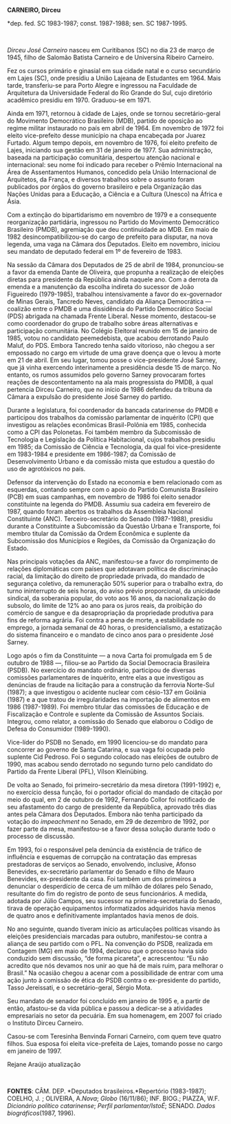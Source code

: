 **CARNEIRO, Dirceu**

\*dep. fed. SC 1983-1987; const. 1987-1988; sen. SC 1987-1995.

 

*Dirceu José Carneiro* nasceu em Curitibanos (SC) no dia 23 de março de
1945, filho de Salomão Batista Carneiro e de Universina Ribeiro
Carneiro.

Fez os cursos primário e ginasial em sua cidade natal e o curso
secundário em Lajes (SC), onde presidiu a União Lajeana de Estudantes em
1964. Mais tarde, transferiu-se para Porto Alegre e ingressou na
Faculdade de Arquitetura da Universidade Federal do Rio Grande do Sul,
cujo diretório acadêmico presidiu em 1970. Graduou-se em 1971.

Ainda em 1971, retornou à cidade de Lajes, onde se tornou
secretário-geral do Movimento Democrático Brasileiro (MDB), partido de
oposição ao regime militar instaurado no país em abril de 1964. Em
novembro de 1972 foi eleito vice-prefeito desse município na chapa
encabeçada por Juarez Furtado. Algum tempo depois, em novembro de 1976,
foi eleito prefeito de Lajes, iniciando sua gestão em 31 de janeiro de
1977. Sua administração, baseada na participação comunitária, despertou
atenção nacional e internacional: seu nome foi indicado para receber o
Prêmio Internacional na Área de Assentamentos Humanos, concedido pela
União Internacional de Arquitetos, da França, e diversos trabalhos sobre
o assunto foram publicados por órgãos do governo brasileiro e pela
Organização das Nações Unidas para a Educação, a Ciência e a Cultura
(Unesco) na África e Ásia.

Com a extinção do bipartidarismo em novembro de 1979 e a consequente
reorganização partidária, ingressou no Partido do Movimento Democrático
Brasileiro (PMDB), agremiação que deu continuidade ao MDB. Em maio de
1982 desincompatibilizou-se do cargo de prefeito para disputar, na nova
legenda, uma vaga na Câmara dos Deputados. Eleito em novembro, iniciou
seu mandato de deputado federal em 1º de fevereiro de 1983.

Na sessão da Câmara dos Deputados de 25 de abril de 1984, pronunciou-se
a favor da emenda Dante de Oliveira, que propunha a realização de
eleições diretas para presidente da República ainda naquele ano. Com a
derrota da emenda e a manutenção da escolha indireta do sucessor de João
Figueiredo (1979-1985), trabalhou intensivamente a favor do
ex-governador de Minas Gerais, Tancredo Neves, candidato da Aliança
Democrática — coalizão entre o PMDB e uma dissidência do Partido
Democrático Social (PDS) abrigada na chamada Frente Liberal. Nesse
momento, destacou-se como coordenador do grupo de trabalho sobre áreas
alternativas e participação comunitária. No Colégio Eleitoral reunido em
15 de janeiro de 1985, votou no candidato peemedebista, que acabou
derrotando Paulo Maluf, do PDS. Embora Tancredo tenha saído vitorioso,
não chegou a ser empossado no cargo em virtude de uma grave doença que o
levou à morte em 21 de abril. Em seu lugar, tomou posse o
vice-presidente José Sarney, que já vinha exercendo interinamente a
presidência desde 15 de março. No entanto, os rumos assumidos pelo
governo Sarney provocaram fortes reações de descontentamento na ala mais
progressista do PMDB, à qual pertencia Dirceu Carneiro, que no início de
1986 defendeu da tribuna da Câmara a expulsão do presidente José Sarney
do partido.

Durante a legislatura, foi coordenador da bancada catarinense do PMDB e
participou dos trabalhos da comissão parlamentar de inquérito (CPI) que
investigou as relações econômicas Brasil-Polônia em 1985, conhecida como
a CPI das Polonetas. Foi também membro da Subcomissão de Tecnologia e
Legislação da Política Habitacional, cujos trabalhos presidiu em 1985;
da Comissão de Ciência e Tecnologia, da qual foi vice-presidente em
1983-1984 e presidente em 1986-1987; da Comissão de Desenvolvimento
Urbano e da comissão mista que estudou a questão do uso de agrotóxicos
no país.

Defensor da intervenção do Estado na economia e bem relacionado com as
esquerdas, contando sempre com o apoio do Partido Comunista Brasileiro
(PCB) em suas campanhas, em novembro de 1986 foi eleito senador
constituinte na legenda do PMDB. Assumiu sua cadeira em fevereiro de
1987, quando foram abertos os trabalhos da Assembleia Nacional
Constituinte (ANC). Terceiro-secretário do Senado (1987-1988), presidiu
durante a Constituinte a Subcomissão da Questão Urbana e Transporte, foi
membro titular da Comissão da Ordem Econômica e suplente da Subcomissão
dos Municípios e Regiões, da Comissão da Organização do Estado.

Nas principais votações da ANC, manifestou-se a favor do rompimento de
relações diplomáticas com países que adotavam política de discriminação
racial, da limitação do direito de propriedade privada, do mandado de
segurança coletivo, da remuneração 50% superior para o trabalho extra,
do turno ininterrupto de seis horas, do aviso prévio proporcional, da
unicidade sindical, da soberania popular, do voto aos 16 anos, da
nacionalização do subsolo, do limite de 12% ao ano para os juros reais,
da proibição do comércio de sangue e da desapropriação da propriedade
produtiva para fins de reforma agrária. Foi contra a pena de morte, a
estabilidade no emprego, a jornada semanal de 40 horas, o
presidencialismo, a estatização do sistema financeiro e o mandato de
cinco anos para o presidente José Sarney.

Logo após o fim da Constituinte — a nova Carta foi promulgada em 5 de
outubro de 1988 —, filiou-se ao Partido da Social Democracia Brasileira
(PSDB). No exercício do mandato ordinário, participou de diversas
comissões parlamentares de inquérito, entre elas a que investigou as
denúncias de fraude na licitação para a construção da ferrovia Norte-Sul
(1987); a que investigou o acidente nuclear com césio-137 em Goiânia
(1987) e a que tratou de irregularidades na importação de alimentos em
1986 (1987-1989). Foi membro titular das comissões de Educação e de
Fiscalização e Controle e suplente da Comissão de Assuntos Sociais.
Integrou, como relator, a comissão do Senado que elaborou o Código de
Defesa do Consumidor (1989-1990).

Vice-líder do PSDB no Senado, em 1990 licenciou-se do mandato para
concorrer ao governo de Santa Catarina, e sua vaga foi ocupada pelo
suplente Cid Pedroso. Foi o segundo colocado nas eleições de outubro de
1990, mas acabou sendo derrotado no segundo turno pelo candidato do
Partido da Frente Liberal (PFL), Vílson Kleinübing.

De volta ao Senado, foi primeiro-secretário da mesa diretora (1991-1992)
e, no exercício dessa função, foi o portador oficial do mandado de
citação por meio do qual, em 2 de outubro de 1992, Fernando Collor foi
notificado de seu afastamento do cargo de presidente da República,
aprovado três dias antes pela Câmara dos Deputados. Embora não tenha
participado da votação do *impeachment* no Senado, em 29 de dezembro de
1992, por fazer parte da mesa, manifestou-se a favor dessa solução
durante todo o processo de discussão.

Em 1993, foi o responsável pela denúncia da existência de tráfico de
influência e esquemas de corrupção na contratação das empresas
prestadoras de serviços ao Senado, envolvendo, inclusive, Afonso
Benevides, ex-secretário parlamentar do Senado e filho de Mauro
Benevides, ex-presidente da casa. Foi também um dos primeiros a
denunciar o desperdício de cerca de um milhão de dólares pelo Senado,
resultante do fim do registro de ponto de seus funcionários. A medida,
adotada por Júlio Campos, seu sucessor na primeira-secretaria do Senado,
tirava de operação equipamentos informatizados adquiridos havia menos de
quatro anos e definitivamente implantados havia menos de dois.

No ano seguinte, quando tiveram início as articulações políticas visando
às eleições presidenciais marcadas para outubro, manifestou-se contra a
aliança de seu partido com o PFL. Na convenção do PSDB, realizada em
Contagem (MG) em maio de 1994, declarou que o processo havia sido
conduzido sem discussão, “de forma picareta”, e acrescentou: “Eu não
acredito que nós devamos nos unir ao que há de mais ruim, para melhorar
o Brasil.” Na ocasião chegou a acenar com a possibilidade de entrar com
uma ação junto à comissão de ética do PSDB contra o ex-presidente do
partido, Tasso Jereissati, e o secretário-geral, Sérgio Mota.

Seu mandato de senador foi concluído em janeiro de 1995 e, a partir de
então, afastou-se da vida pública e passou a dedicar-se a atividades
empresariais no setor da pecuária. Em sua homenagem, em 2007 foi criado
o Instituto Dirceu Carneiro.

Casou-se com Teresinha Benvinda Fornari Carneiro, com quem teve quatro
filhos. Sua esposa foi eleita vice-prefeita de Lajes, tomando posse no
cargo em janeiro de 1997.

Rejane Araújo atualização

 

**FONTES**: CÂM. DEP. *Deputados brasileiros.*Repertório (1983-1987);
COELHO, J. ; OLIVEIRA, A.*Nova*; *Globo* (16/11/86); INF. BIOG.; PIAZZA,
W.F. *Dicionário político* *catarinense*; *Perfil parlamentar/IstoÉ*;
SENADO. *Dados biográficos*(1987, 1996).

 
